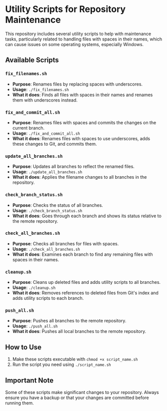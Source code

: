 # Utility Scripts for Repository Maintenance

This repository includes several utility scripts to help with maintenance tasks, particularly related to handling files with spaces in their names, which can cause issues on some operating systems, especially Windows.

## Available Scripts

### `fix_filenames.sh`
- **Purpose**: Renames files by replacing spaces with underscores.
- **Usage**: `./fix_filenames.sh`
- **What it does**: Finds all files with spaces in their names and renames them with underscores instead.

### `fix_and_commit_all.sh`
- **Purpose**: Renames files with spaces and commits the changes on the current branch.
- **Usage**: `./fix_and_commit_all.sh`
- **What it does**: Renames files with spaces to use underscores, adds these changes to Git, and commits them.

### `update_all_branches.sh`
- **Purpose**: Updates all branches to reflect the renamed files.
- **Usage**: `./update_all_branches.sh`
- **What it does**: Applies the filename changes to all branches in the repository.

### `check_branch_status.sh`
- **Purpose**: Checks the status of all branches.
- **Usage**: `./check_branch_status.sh`
- **What it does**: Goes through each branch and shows its status relative to the remote repository.

### `check_all_branches.sh`
- **Purpose**: Checks all branches for files with spaces.
- **Usage**: `./check_all_branches.sh`
- **What it does**: Examines each branch to find any remaining files with spaces in their names.

### `cleanup.sh`
- **Purpose**: Cleans up deleted files and adds utility scripts to all branches.
- **Usage**: `./cleanup.sh`
- **What it does**: Removes references to deleted files from Git's index and adds utility scripts to each branch.

### `push_all.sh`
- **Purpose**: Pushes all branches to the remote repository.
- **Usage**: `./push_all.sh`
- **What it does**: Pushes all local branches to the remote repository.

## How to Use

1. Make these scripts executable with `chmod +x script_name.sh`
2. Run the script you need using `./script_name.sh`

## Important Note

Some of these scripts make significant changes to your repository. Always ensure you have a backup or that your changes are committed before running them.